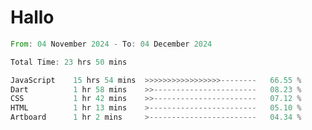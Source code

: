 # Hallo
<!--START_SECTION:waka-->

```rust
From: 04 November 2024 - To: 04 December 2024

Total Time: 23 hrs 50 mins

JavaScript    15 hrs 54 mins  >>>>>>>>>>>>>>>>>--------   66.55 %
Dart          1 hr 58 mins    >>-----------------------   08.23 %
CSS           1 hr 42 mins    >>-----------------------   07.12 %
HTML          1 hr 13 mins    >------------------------   05.10 %
Artboard      1 hr 2 mins     >------------------------   04.34 %
```

<!--END_SECTION:waka-->
